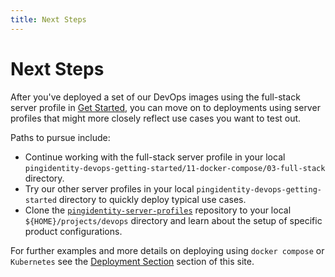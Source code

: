 ```yaml
---
title: Next Steps
---
```

# Next Steps

After you've deployed a set of our DevOps images using the full-stack server profile in [Get Started](../get-started/introduction.md), you can move on to deployments using server profiles that might more closely reflect use cases you want to test out. 

Paths to pursue include:

* Continue working with the full-stack server profile in your local `pingidentity-devops-getting-started/11-docker-compose/03-full-stack` directory.
* Try our other server profiles in your local `pingidentity-devops-getting-started` directory to quickly deploy typical use cases.
* Clone the [`pingidentity-server-profiles`](https://github.com/pingidentity/pingidentity-server-profiles) repository to your local `${HOME}/projects/devops` directory and learn about the setup of specific product configurations.

For further examples and more details on deploying using `docker compose` or `Kubernetes` see the [Deployment Section](../deployment/introduction.md) section of this site. 